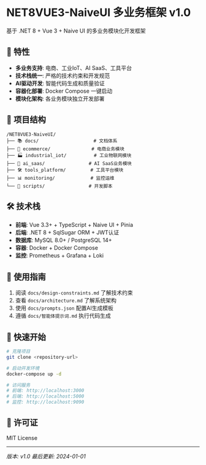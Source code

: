 # NET8VUE3-NaiveUI 多业务框架 v1.0

基于 .NET 8 + Vue 3 + Naive UI 的多业务模块化开发框架

## 🚀 特性

- **多业务支持**: 电商、工业IoT、AI SaaS、工具平台
- **技术栈统一**: 严格的技术约束和开发规范
- **AI驱动开发**: 智能代码生成和质量验证
- **容器化部署**: Docker Compose 一键启动
- **模块化架构**: 各业务模块独立开发部署

## 📁 项目结构

```
/NET8VUE3-NaiveUI/
├── 📚 docs/                    # 文档体系
├── 🛒 ecommerce/               # 电商业务模块
├── 🏭 industrial_iot/          # 工业物联网模块
├── 🤖 ai_saas/                # AI SaaS业务模块
├── 🛠️ tools_platform/         # 工具平台模块
├── 📊 monitoring/             # 监控运维
└── 🔧 scripts/                # 开发脚本
```

## 🛠️ 技术栈

- **前端**: Vue 3.3+ + TypeScript + Naive UI + Pinia
- **后端**: .NET 8 + SqlSugar ORM + JWT认证
- **数据库**: MySQL 8.0+ / PostgreSQL 14+
- **容器**: Docker + Docker Compose
- **监控**: Prometheus + Grafana + Loki

## 📖 使用指南

1. 阅读 `docs/design-constraints.md` 了解技术约束
2. 查看 `docs/architecture.md` 了解系统架构
3. 使用 `docs/prompts.json` 配置AI生成模板
4. 遵循 `docs/智能体提示词.md` 执行代码生成

## 🚀 快速开始

```bash
# 克隆项目
git clone <repository-url>

# 启动开发环境
docker-compose up -d

# 访问服务
# 前端: http://localhost:3000
# 后端: http://localhost:5000
# 监控: http://localhost:9090
```

## 📄 许可证

MIT License

---
*版本: v1.0*
*最后更新: 2024-01-01*
